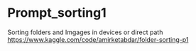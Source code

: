 # Prompt_sorting1
Sorting folders and Imgages in devices or direct path
https://www.kaggle.com/code/amirketabdar/folder-sorting-p1

